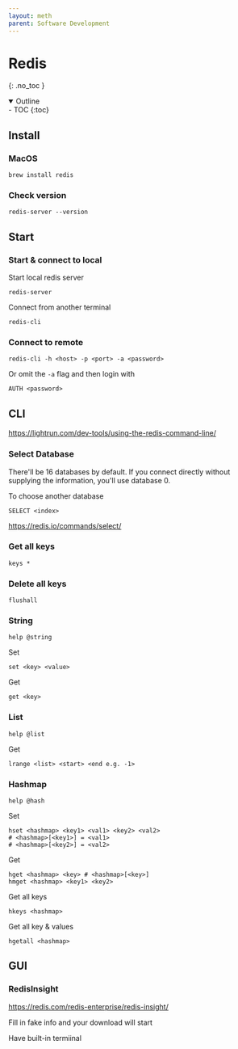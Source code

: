 ```yaml
---
layout: meth
parent: Software Development
---
```


# Redis
{: .no_toc }

<details open markdown="block">
  <summary>
    Outline
  </summary>
- TOC
{:toc}
</details>

## Install

### MacOS

```
brew install redis
```

### Check version

```
redis-server --version
```

## Start

### Start & connect to local

Start local redis server

```
redis-server
```

Connect from another terminal

```
redis-cli
```

### Connect to remote

```
redis-cli -h <host> -p <port> -a <password>
```

Or omit the `-a` flag and then login with

```
AUTH <password>
```

## CLI

<https://lightrun.com/dev-tools/using-the-redis-command-line/>

### Select Database

There'll be 16 databases by default. If you connect directly without supplying the information, you'll use database 0.

To choose another database

```
SELECT <index>
```

<https://redis.io/commands/select/>

### Get all keys

```
keys *
```

### Delete all keys

```
flushall
```

### String

```
help @string
```

Set

```
set <key> <value>
```

Get

```
get <key>
```

### List

```
help @list
```

Get

```
lrange <list> <start> <end e.g. -1>
```

### Hashmap

```
help @hash
```

Set

```
hset <hashmap> <key1> <val1> <key2> <val2>
# <hashmap>[<key1>] = <val1>
# <hashmap>[<key2>] = <val2>
```

Get

```
hget <hashmap> <key> # <hashmap>[<key>]
hmget <hashmap> <key1> <key2>
```

Get all keys

```
hkeys <hashmap>
```

Get all key & values

```
hgetall <hashmap>
```

## GUI

### RedisInsight

<https://redis.com/redis-enterprise/redis-insight/>

Fill in fake info and your download will start

Have built-in termiinal